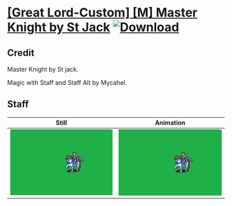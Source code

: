 # [\[Great Lord-Custom\] \[M\] Master Knight by St Jack](./) [![Download](https://img.shields.io/badge/Download--red?style=social&logo=github)](https://minhaskamal.github.io/DownGit/#/home?url=https://github.com/Klokinator/FE-Repo/tree/main/Battle%20Animations%2FMounted%20-%20Cavs%2C%20Paladins%2C%20Rangers%2F%5BGreat%20Lord-Custom%5D%20%5BM%5D%20Master%20Knight%20by%20St%20Jack%2F7.%20Staff)

## Credit

Master Knight by St jack.

Magic with Staff and Staff Alt by Mycahel.

## Staff

| Still | Animation |
| :---: | :-------: |
| ![Staff still](./Staff_000.png) | ![Staff animation](./Staff.gif) |
